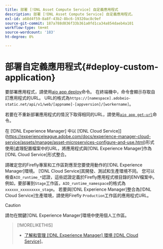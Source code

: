 ```yaml
---
title: 部署 [!DNL Asset Compute Service] 自定義應用程式
description: 部署 [!DNL Asset Compute Service] 自定義應用程式。
exl-id: a68d4f59-8a8f-43b2-8bc6-19320ac8c9ef
source-git-commit: 187a788d036f33b361a0fd1ca34a854daeb4a101
workflow-type: tm+mt
source-wordcount: '183'
ht-degree: 0%

---
```


# 部署自定義應用程式{#deploy-custom-application}

要部署應用程式，請使用[aio app deploy](https://github.com/adobe/aio-cli#aio-appdeploy)命令。 在終端機中，命令會顯示存取自訂應用程式的URL。 URL的格式為`https://[namespace].adobeio-static.net/api/v1/web/[appname]-[appversion]/[workername]`。

若要在不重新部署應用程式的情況下取得相同的URL，請使用[`aio app get-url`](https://github.com/adobe/aio-cli#aio-appget-url-action)命令。

在 [!DNL Experience Manager] 中以 [!DNL Cloud Service]](https://experienceleague.adobe.com/docs/experience-manager-cloud-service/assets/manage/asset-microservices-configure-and-use.html)形式使用[處理配置檔案中的URL，將應用程式與[!DNL Experience Manager]作為[!DNL Cloud Service]形式整合。

請確定您的Firefly專案和工作區對應至您要使用動作的[!DNL Experience Manager]環境。 [!DNL Cloud Service]其開發、測試和生產環境不同。 您可以檢查`AIO_runtime_*`認證，這些認證定義於Firefly應用程式根目錄的ENV檔案中。 例如，要部署到`Stage`工作區，`AIO_runtime_namespace`的格式為`xxxxxx_xxxxxxxxx_stage`。 若要與[!DNL Experience Manager]整合為[!DNL Cloud Service]生產環境，請使用Firefly `Production`工作區的應用程式URL。

>[!CAUTION]
>
>請勿在關鍵[!DNL Experience Manager]環境中使用個人工作區。

>[!MORELIKETHIS]
>
>* [了解和管理 [!DNL Experience Manager] 環境 [!DNL Cloud Service]](https://experienceleague.adobe.com/docs/experience-manager-cloud-service/implementing/using-cloud-manager/manage-environments.html)。

